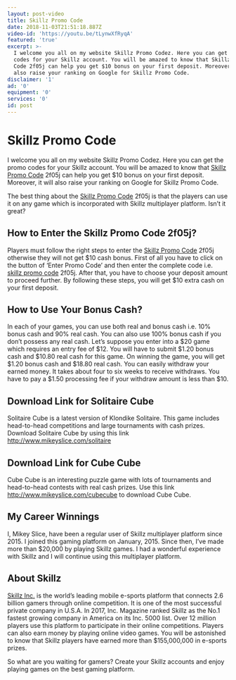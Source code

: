 ```yaml
---
layout: post-video
title: Skillz Promo Code
date: 2018-11-03T21:51:18.887Z
video-id: 'https://youtu.be/tLynwXfRyqA'
featured: 'true'
excerpt: >-
  I welcome you all on my website Skillz Promo Codez. Here you can get the promo
  codes for your Skillz account. You will be amazed to know that Skillz Promo
  Code 2f05j can help you get $10 bonus on your first deposit. Moreover, it will
  also raise your ranking on Google for Skillz Promo Code. 
disclaimer: '1'
ad: '0'
equipment: '0'
services: '0'
id: post
---
```

# Skillz Promo Code

I welcome you all on my website Skillz Promo Codez. Here you can get the promo codes for your Skillz account. You will be amazed to know that [Skillz Promo Code](https://skillz.com/p/2f05J) 2f05j can help you get $10 bonus on your first deposit. Moreover, it will also raise your ranking on Google for Skillz Promo Code. 

The best thing about the [Skillz Promo Code](https://skillz.com/p/2f05J) 2f05j is that the players can use it on any game which is incorporated with Skillz multiplayer platform. Isn’t it great?

## How to Enter the Skillz Promo Code 2f05j?

Players must follow the right steps to enter the [Skillz Promo Code](https://skillz.com/p/2f05J) 2f05j otherwise they will not get $10 cash bonus. First of all you have to click on the button of ‘Enter Promo Code’ and then enter the complete code i.e. [skillz promo code](https://skillz.com/p/2f05J) 2f05j. After that, you have to choose your deposit amount to proceed further. By following these steps, you will get $10 extra cash on your first deposit.

## How to Use Your Bonus Cash?

In each of your games, you can use both real and bonus cash i.e. 10% bonus cash and 90% real cash. You can also use 100% bonus cash if you don’t possess any real cash. Let’s suppose you enter into a $20 game which requires an entry fee of $12. You will have to submit $1.20 bonus cash and $10.80 real cash for this game. On winning the game, you will get $1.20 bonus cash and $18.80 real cash. You can easily withdraw your earned money. It takes about four to six weeks to receive withdraws. You have to pay a $1.50 processing fee if your withdraw amount is less than $10.

## Download Link for Solitaire Cube

Solitaire Cube is a latest version of Klondike Solitaire. This game includes head-to-head competitions and large tournaments with cash prizes. Download Solitaire Cube by using this link [http://www.mikeyslice.com/solitaire
](http://www.mikeyslice.com/solitaire)

## Download Link for Cube Cube

Cube Cube is an interesting puzzle game with lots of tournaments and head-to-head contests with real cash prizes. Use this link <http://www.mikeyslice.com/cubecube> to download Cube Cube.

## My Career Winnings

I, Mikey Slice, have been a regular user of Skillz multiplayer platform since 2015. I joined this gaming platform on January, 2015. Since then, I’ve made more than $20,000 by playing Skillz games. I had a wonderful experience with Skillz and I will continue using this multiplayer platform.

## About Skillz

[Skillz Inc.](http://www.skillz.com) is the world’s leading mobile e-sports platform that connects 2.6 billion gamers through online competition. It is one of the most successful private company in U.S.A. In 2017, Inc. Magazine ranked Skillz as the No.1 fastest growing company in America on its Inc. 5000 list. Over 12 million players use this platform to participate in their online competitions. Players can also earn money by playing online video games. You will be astonished to know that Skillz players have earned more than $155,000,000 in e-sports prizes. 

So what are you waiting for gamers? Create your Skillz accounts and enjoy playing games on the best gaming platform.
